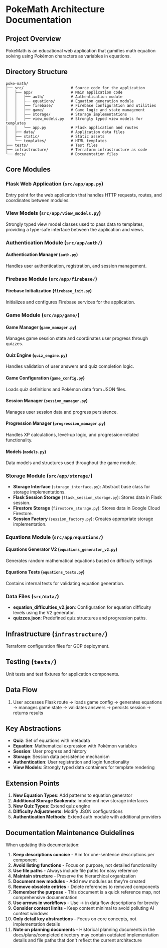 # PokeMath Architecture Documentation

## Project Overview

PokeMath is an educational web application that gamifies math equation solving using Pokémon characters as variables in equations.

## Directory Structure

```
poke-math/
├── src/                     # Source code for the application
│   ├── app/                 # Main application code
│   │   ├── auth/            # Authentication module
│   │   ├── equations/       # Equation generation module
│   │   ├── firebase/        # Firebase configuration and utilities
│   │   ├── game/            # Game logic and state management
│   │   ├── storage/         # Storage implementations
│   │   ├── view_models.py   # Strongly typed view models for templates
│   │   └── app.py           # Flask application and routes
│   ├── data/                # Application data files
│   ├── static/              # Static assets
│   └── templates/           # HTML templates
├── tests/                   # Test files
├── infrastructure/          # Terraform infrastructure as code
└── docs/                    # Documentation files
```

## Core Modules

### Flask Web Application (`src/app/app.py`)
Entry point for the web application that handles HTTP requests, routes, and coordinates between modules.

### View Models (`src/app/view_models.py`)
Strongly typed view model classes used to pass data to templates, providing a type-safe interface between the application and views.

### Authentication Module (`src/app/auth/`)

#### Authentication Manager (`auth.py`)
Handles user authentication, registration, and session management.

### Firebase Module (`src/app/firebase/`)

#### Firebase Initialization (`firebase_init.py`)
Initializes and configures Firebase services for the application.

### Game Module (`src/app/game/`)

#### Game Manager (`game_manager.py`)
Manages game session state and coordinates user progress through quizzes.

#### Quiz Engine (`quiz_engine.py`)
Handles validation of user answers and quiz completion logic.

#### Game Configuration (`game_config.py`)
Loads quiz definitions and Pokémon data from JSON files.

#### Session Manager (`session_manager.py`)
Manages user session data and progress persistence.

#### Progression Manager (`progression_manager.py`)
Handles XP calculations, level-up logic, and progression-related functionality.

#### Models (`models.py`)
Data models and structures used throughout the game module.

### Storage Module (`src/app/storage/`)

- **Storage Interface** (`storage_interface.py`): Abstract base class for storage implementations.
- **Flask Session Storage** (`flask_session_storage.py`): Stores data in Flask session.
- **Firestore Storage** (`firestore_storage.py`): Stores data in Google Cloud Firestore.
- **Session Factory** (`session_factory.py`): Creates appropriate storage implementation.

### Equations Module (`src/app/equations/`)

#### Equations Generator V2 (`equations_generator_v2.py`)
Generates random mathematical equations based on difficulty settings

#### Equations Tests (`equations_tests.py`)
Contains internal tests for validating equation generation.

### Data Files (`src/data/`)

- **equation_difficulties_v2.json**: Configuration for equation difficulty levels using the V2 generator.
- **quizzes.json**: Predefined quiz structures and progression paths.

## Infrastructure (`infrastructure/`)
Terraform configuration files for GCP deployment.

## Testing (`tests/`)
Unit tests and test fixtures for application components.

## Data Flow

1. User accesses Flask route → loads game config → generates equations → manages game state → validates answers → persists session → returns results

## Key Abstractions

- **Quiz**: Set of equations with metadata
- **Equation**: Mathematical expression with Pokémon variables
- **Session**: User progress and history
- **Storage**: Session data persistence mechanism
- **Authentication**: User registration and login functionality
- **View Models**: Strongly typed data containers for template rendering

## Extension Points

1. **New Equation Types**: Add patterns to equation generator
2. **Additional Storage Backends**: Implement new storage interfaces
3. **New Quiz Types**: Extend quiz engine
4. **Difficulty Adjustments**: Modify JSON configurations 
5. **Authentication Methods**: Extend auth module with additional providers

## Documentation Maintenance Guidelines

When updating this documentation:

1. **Keep descriptions concise** - Aim for one-sentence descriptions per component
2. **Avoid listing functions** - Focus on purpose, not detailed functionality
3. **Use file paths** - Always include file paths for easy reference
4. **Maintain structure** - Preserve the hierarchical organization
5. **Document new modules** - Add new modules as they're created
6. **Remove obsolete entries** - Delete references to removed components
7. **Remember the purpose** - This document is a quick reference map, not comprehensive documentation
8. **Use arrows in workflows** - Use → in data flow descriptions for brevity
9. **Consider context limits** - Keep content minimal to avoid polluting AI context windows
10. **Only detail key abstractions** - Focus on core concepts, not implementation details 
11. **Note on planning documents** - Historical planning documents in the docs/plans/completed directory may contain outdated implementation details and file paths that don't reflect the current architecture 